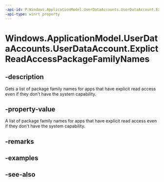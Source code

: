 ```yaml
---
-api-id: P:Windows.ApplicationModel.UserDataAccounts.UserDataAccount.ExplictReadAccessPackageFamilyNames
-api-type: winrt property
---
```


<!-- Property syntax
public Windows.Foundation.Collections.IVector<string> ExplictReadAccessPackageFamilyNames { get; }
-->

# Windows.ApplicationModel.UserDataAccounts.UserDataAccount.ExplictReadAccessPackageFamilyNames

## -description
Gets a list of package family names for apps that have explicit read access even if they don't have the system capability.

## -property-value
A list of package family names for apps that have explicit read access even if they don't have the system capability.

## -remarks

## -examples

## -see-also
